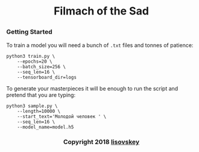 # <p align="center">Filmach of the Sad</p>
### Getting Started
To train a model you will need a bunch of `.txt` files and tonnes of patience:
```
python3 train.py \
    --epochs=20 \
    --batch_size=256 \
    --seq_len=16 \
    --tensorboard_dir=logs
```

To generate your masterpieces it will be enough to run the script and pretend that you are typing:
```
python3 sample.py \
    --length=10000 \
    --start_text='Молодой человек ' \
    --seq_len=16 \
    --model_name=model.h5
```
### <p align="center">Copyright 2018 [lisovskey](https://t.me/lisovskey)</p>